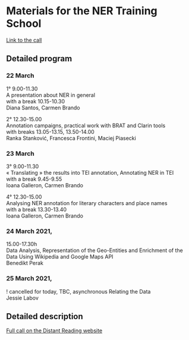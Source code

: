 # Materials for the NER Training School
[Link to the call](https://www.distant-reading.net/calls/call-ner-geo-tagging-ts/)

## Detailed program
### 22 March
1° 9.00-11.30  
A presentation about NER in general  
with a break 10.15-10.30  
Diana Santos, Carmen Brando

2° 12.30-15.00  
Annotation campaigns, practical work with BRAT and Clarin tools  
with breaks 13.05-13.15, 13.50-14.00  
Ranka Stanković, Francesca Frontini, Maciej Piasecki

### 23 March
3° 9.00-11.30  
« Translating » the results into TEI annotation, Annotating NER in TEI  
with a break 9.45-9.55  
Ioana Galleron, Carmen Brando

4° 12.30-15.00  
Analysing NER annotation for literary characters and place names  
with a break 13.30-13.40  
Ioana Galleron, Carmen Brando

### 24 March 2021, 
15.00-17.30h  
Data Analysis, Representation of the Geo-Entities and Enrichment of the Data Using Wikipedia and Google Maps API  
Benedikt Perak

### 25 March 2021,  
! cancelled for today, TBC, asynchronous
Relating the Data  
Jessie Labov

## Detailed description
[Full call on the Distant Reading website](https://www.distant-reading.net/calls/call-ner-geo-tagging-ts/)

